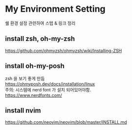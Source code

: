 # My Environment Setting

쉘 환경 설정 관련하여 스텝 & 링크 정리

## install zsh, oh-my-zsh
https://github.com/ohmyzsh/ohmyzsh/wiki/Installing-ZSH

## install oh-my-posh
zsh 을 보기 좋게 만듬 \
https://ohmyposh.dev/docs/installation/linux \
주의: 시스템에 nerd font 가 설치 되어있어야함. \
https://www.nerdfonts.com/

## install nvim
https://github.com/neovim/neovim/blob/master/INSTALL.md
